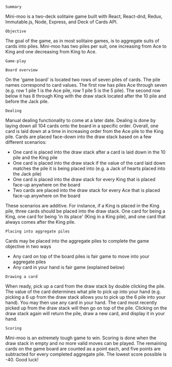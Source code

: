 `Summary`

Mini-moo is a two-deck solitaire game built with React, React-dnd, Redux, Immutable.js, Node, Express, and Deck of Cards API.

`Objective`

The goal of the game, as in most solitaire games, is to aggregate suits of cards into piles. Mini-moo has two piles per suit, one increasing from Ace to King and one decreasing from King to Ace.

`Game-play`

`Board overview`

On the 'game board' is located two rows of seven piles of cards. The pile names correspond to card values. The first row has piles Ace through seven (e.g. row 1 pile 1 is the Ace pile, row 1 pile 5 is the 5 pile). The second row below it has 8 through King with the draw stack located after the 10 pile and before the Jack pile.

`Dealing`

Manual dealing functionality to come at a later date. Dealing is done by laying down all 104 cards onto the board in a specific order. Overall, one card is laid down at a time in increasing order from the Ace pile to the King pile. Cards are placed face-down into the draw stack based on a few different scenarios:

- One card is placed into the draw stack after a card is laid down in the 10 pile and the King pile
- One card is placed into the draw stack if the value of the card laid down matches the pile it is being placed into (e.g. a Jack of hearts placed into the Jack pile)
- One card is placed into the draw stack for every King that is placed face-up anywhere on the board
- Two cards are placed into the draw stack for every Ace that is placed face-up anywhere on the board

These scenarios are additive. For instance, if a King is placed in the King pile, three cards should be placed into the draw stack. One card for being a King, one card for being 'in its place' (King in a King pile), and one card that always comes after the King pile.

`Placing into aggregate piles`

Cards may be placed into the aggregate piles to complete the game objective in two ways

- Any card on top of the board piles is fair game to move into your aggregate piles
- Any card in your hand is fair game (explained below)

`Drawing a card`

When ready, pick up a card from the draw stack by double clicking the pile. The value of the card determines what pile to pick up into your hand (e.g. picking a 6 up from the draw stack allows you to pick up the 6 pile into your hand). You may then use any card in your hand. The card most recently picked up from the draw stack will then go on top of the pile. Clicking on the draw stack again will return the pile, draw a new card, and display it in your hand.

`Scoring`

Mini-moo is an extremely tough game to win. Scoring is done when the draw stack in empty and no more valid moves can be played. The remaining cards on the game board are counted as a point each, and five points are subtracted for every completed aggregate pile. The lowest score possible is -40. Good luck!
